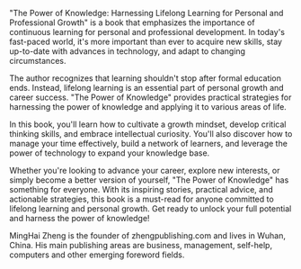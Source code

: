 
"The Power of Knowledge: Harnessing Lifelong Learning for Personal and Professional Growth" is a book that emphasizes the importance of continuous learning for personal and professional development. In today's fast-paced world, it's more important than ever to acquire new skills, stay up-to-date with advances in technology, and adapt to changing circumstances.

The author recognizes that learning shouldn't stop after formal education ends. Instead, lifelong learning is an essential part of personal growth and career success. "The Power of Knowledge" provides practical strategies for harnessing the power of knowledge and applying it to various areas of life.

In this book, you'll learn how to cultivate a growth mindset, develop critical thinking skills, and embrace intellectual curiosity. You'll also discover how to manage your time effectively, build a network of learners, and leverage the power of technology to expand your knowledge base.

Whether you're looking to advance your career, explore new interests, or simply become a better version of yourself, "The Power of Knowledge" has something for everyone. With its inspiring stories, practical advice, and actionable strategies, this book is a must-read for anyone committed to lifelong learning and personal growth. Get ready to unlock your full potential and harness the power of knowledge!

MingHai Zheng is the founder of zhengpublishing.com and lives in Wuhan, China. His main publishing areas are business, management, self-help, computers and other emerging foreword fields.
